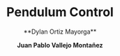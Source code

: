 <div align="center">
<h1> Pendulum Control</h1> 
<p>
  **Dylan Ortiz Mayorga**
 
  **Juan Pablo Vallejo Montañez**
</p>
</div>
